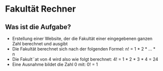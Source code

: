 # Fakultät Rechner


## Was ist die Aufgabe?

* Erstellung einer Website, der die Fakultät einer eingegebenen ganzen Zahl berechnet und ausgibt
* Die Fakultät berechnet sich nach der folgenden Formel: n! = 1 * 2 * ... * n
* Die Fakult¨at von 4 wird also wie folgt berechnet: 4! = 1 * 2 * 3 * 4 = 24
* Eine Ausnahme bildet die Zahl 0 mit: 0! = 1
